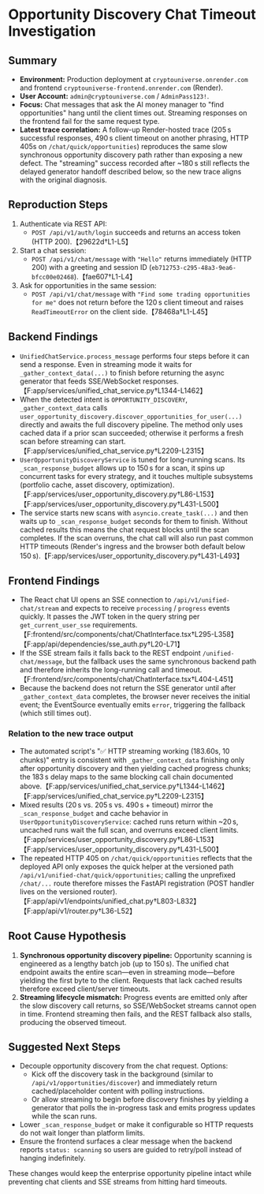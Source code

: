 # Opportunity Discovery Chat Timeout Investigation

## Summary
- **Environment:** Production deployment at `cryptouniverse.onrender.com` and frontend `cryptouniverse-frontend.onrender.com` (Render).
- **User Account:** `admin@cryptouniverse.com` / `AdminPass123!`.
- **Focus:** Chat messages that ask the AI money manager to "find opportunities" hang until the client times out. Streaming responses on the frontend fail for the same request type.
- **Latest trace correlation:** A follow-up Render-hosted trace (205 s successful responses, 490 s client timeout on another phrasing, HTTP 405s on `/chat/quick/opportunities`) reproduces the same slow synchronous opportunity discovery path rather than exposing a new defect. The "streaming" success recorded after ~180 s still reflects the delayed generator handoff described below, so the new trace aligns with the original diagnosis.

## Reproduction Steps
1. Authenticate via REST API:
   - `POST /api/v1/auth/login` succeeds and returns an access token (HTTP 200).【29622d†L1-L5】
2. Start a chat session:
   - `POST /api/v1/chat/message` with `"Hello"` returns immediately (HTTP 200) with a greeting and session ID (`eb712753-c295-48a3-9ea6-bfcc00e02468`).【fae607†L1-L4】
3. Ask for opportunities in the same session:
   - `POST /api/v1/chat/message` with `"Find some trading opportunities for me"` does not return before the 120 s client timeout and raises `ReadTimeoutError` on the client side.【78468a†L1-L45】

## Backend Findings
- `UnifiedChatService.process_message` performs four steps before it can send a response. Even in streaming mode it waits for `_gather_context_data(...)` to finish before returning the async generator that feeds SSE/WebSocket responses.【F:app/services/unified_chat_service.py†L1344-L1462】
- When the detected intent is `OPPORTUNITY_DISCOVERY`, `_gather_context_data` calls `user_opportunity_discovery.discover_opportunities_for_user(...)` directly and awaits the full discovery pipeline. The method only uses cached data if a prior scan succeeded; otherwise it performs a fresh scan before streaming can start.【F:app/services/unified_chat_service.py†L2209-L2315】
- `UserOpportunityDiscoveryService` is tuned for long-running scans. Its `_scan_response_budget` allows up to 150 s for a scan, it spins up concurrent tasks for every strategy, and it touches multiple subsystems (portfolio cache, asset discovery, optimization).【F:app/services/user_opportunity_discovery.py†L86-L153】【F:app/services/user_opportunity_discovery.py†L431-L500】
- The service starts new scans with `asyncio.create_task(...)` and then waits up to `_scan_response_budget` seconds for them to finish. Without cached results this means the chat request blocks until the scan completes. If the scan overruns, the chat call will also run past common HTTP timeouts (Render's ingress and the browser both default below 150 s).【F:app/services/user_opportunity_discovery.py†L431-L493】

## Frontend Findings
- The React chat UI opens an SSE connection to `/api/v1/unified-chat/stream` and expects to receive `processing` / `progress` events quickly. It passes the JWT token in the query string per `get_current_user_sse` requirements.【F:frontend/src/components/chat/ChatInterface.tsx†L295-L358】【F:app/api/dependencies/sse_auth.py†L20-L71】
- If the SSE stream fails it falls back to the REST endpoint `/unified-chat/message`, but the fallback uses the same synchronous backend path and therefore inherits the long-running call and timeout.【F:frontend/src/components/chat/ChatInterface.tsx†L404-L451】
- Because the backend does not return the SSE generator until after `_gather_context_data` completes, the browser never receives the initial event; the EventSource eventually emits `error`, triggering the fallback (which still times out).

### Relation to the new trace output
- The automated script's "✅ HTTP streaming working (183.60s, 10 chunks)" entry is consistent with `_gather_context_data` finishing only after opportunity discovery and then yielding cached progress chunks; the 183 s delay maps to the same blocking call chain documented above.【F:app/services/unified_chat_service.py†L1344-L1462】【F:app/services/unified_chat_service.py†L2209-L2315】
- Mixed results (20 s vs. 205 s vs. 490 s + timeout) mirror the `_scan_response_budget` and cache behavior in `UserOpportunityDiscoveryService`: cached runs return within ~20 s, uncached runs wait the full scan, and overruns exceed client limits.【F:app/services/user_opportunity_discovery.py†L86-L153】【F:app/services/user_opportunity_discovery.py†L431-L500】
- The repeated HTTP 405 on `/chat/quick/opportunities` reflects that the deployed API only exposes the quick helper at the versioned path `/api/v1/unified-chat/quick/opportunities`; calling the unprefixed `/chat/...` route therefore misses the FastAPI registration (POST handler lives on the versioned router).【F:app/api/v1/endpoints/unified_chat.py†L803-L832】【F:app/api/v1/router.py†L36-L52】

## Root Cause Hypothesis
1. **Synchronous opportunity discovery pipeline:** Opportunity scanning is engineered as a lengthy batch job (up to 150 s). The unified chat endpoint awaits the entire scan—even in streaming mode—before yielding the first byte to the client. Requests that lack cached results therefore exceed client/server timeouts.
2. **Streaming lifecycle mismatch:** Progress events are emitted only after the slow discovery call returns, so SSE/WebSocket streams cannot open in time. Frontend streaming then fails, and the REST fallback also stalls, producing the observed timeout.

## Suggested Next Steps
- Decouple opportunity discovery from the chat request. Options:
  - Kick off the discovery task in the background (similar to `/api/v1/opportunities/discover`) and immediately return cached/placeholder content with polling instructions.
  - Or allow streaming to begin before discovery finishes by yielding a generator that polls the in-progress task and emits progress updates while the scan runs.
- Lower `_scan_response_budget` or make it configurable so HTTP requests do not wait longer than platform limits.
- Ensure the frontend surfaces a clear message when the backend reports `status: scanning` so users are guided to retry/poll instead of hanging indefinitely.

These changes would keep the enterprise opportunity pipeline intact while preventing chat clients and SSE streams from hitting hard timeouts.
